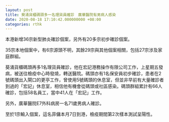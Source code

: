 ```yaml
---
layout: post
title: 葵涌貨櫃碼頭多一名理貨員確診　廣華醫院有男病人感染
date: 2020-08-18 17:10:42.000000000 +08:00
categories: rthk
---
```


本港新增36宗新型肺炎確診個案，另外有20多宗初步確診個案。

35宗本地個案中，有6宗源頭不明，其餘29宗與其他個案相關，包括27宗涉及家庭群組。

葵涌貨櫃碼頭再多1名理貨員確診，他在宏記港務操作有限公司工作，上星期五發病，被送往檢疫中心時發燒，轉送醫院。碼頭亦有1名保安員初步確診，患者在2號碼頭出入閘口的更亭工作，曾使用5號碼頭的休息室，但並非早前有大量確診者到過的「宏記」休息室，相信他有機會從碼頭或社區感染。碼頭群組累計有66人確診，包括58名員工，當中41人在「宏記」工作。

另外，廣華醫院E7外科病房一名71歲男病人確診。

至於1宗輸入個案，這名菲傭本月7日到港，檢疫期間第2次樣本測試呈陽性。
